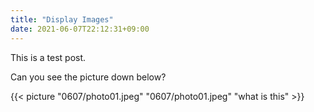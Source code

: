 ```yaml
---
title: "Display Images"
date: 2021-06-07T22:12:31+09:00
---
```


This is a test post.

Can you see the picture down below?


{{< picture "0607/photo01.jpeg" "0607/photo01.jpeg" "what is this" >}}
